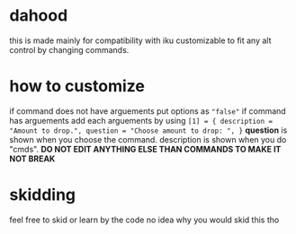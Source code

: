 # dahood
this is made mainly for compatibility with iku
customizable to fit any alt control by changing commands.

# how to customize
if command does not have arguements put options as ``"false"``
if command has arguements add each arguements by using ``[1] = { description = "Amount to drop.", question = "Choose amount to drop: ", }``
**question** is shown when you choose the command. description is shown when you do "cmds".
**DO NOT EDIT ANYTHING ELSE THAN COMMANDS TO MAKE IT NOT BREAK**
# skidding
feel free to skid or learn by the code 
no idea why you would skid this tho
